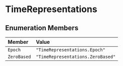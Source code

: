 # TimeRepresentations

## Enumeration Members

| Member | Value |
| :------ | :------ |
| `Epoch` | `"TimeRepresentations.Epoch"` |
| `ZeroBased` | `"TimeRepresentations.ZeroBased"` |
